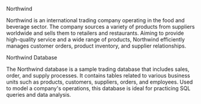                                                            
Northwind 

  Northwind is an international trading company operating in the food and beverage sector. The company sources a variety of products from suppliers worldwide and sells them to retailers and restaurants. Aiming to provide high-quality service and a wide range of products, Northwind efficiently manages customer orders, product inventory, and supplier relationships.

Northwind Database

  The Northwind database is a sample trading database that includes sales, order, and supply processes. It contains tables related to various business units such as products, customers, suppliers, orders, and employees. Used to model a company's operations, this database is ideal for practicing SQL queries and data analysis.
